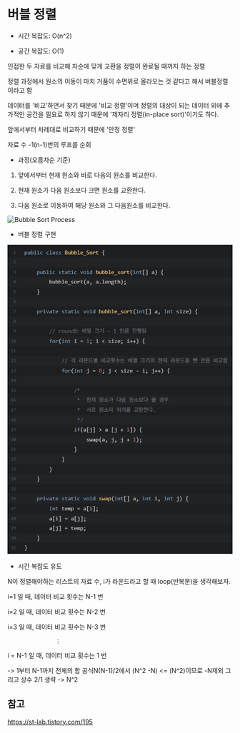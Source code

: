# 버블 정렬

- 시간 복잡도: O(n^2)

- 공간 복잡도: O(1)

인접한 두 자료를 비교해 차순에 맞게 교환을 정렬이 완료될 때까지 하는 정렬

정렬 과정에서 원소의 이동이 마치 거품이 수면위로 올라오는 것 같다고 해서 버블정렬이라고 함

데이터를 '비교'하면서 찾기 때문에 '비교 정렬'이며 정렬의 대상이 되는 데이터 외에 추가적인 공간을 필요로 하지 않기 때문에 '제자리 정렬(in-place sort)'이기도 하다.

앞에서부터 차례대로 비교하기 때문에 '안정 정렬'

자료 수 -1(n-1)번의 루프를 순회

- 과정(오름차순 기준)

1. 앞에서부터 현재 원소와 바로 다음의 원소를 비교한다.

2. 현재 원소가 다음 원소보다 크면 원소를 교환한다.

3. 다음 원소로 이동하여 해당 원소와 그 다음원소를 비교한다.

![Bubble Sort Process]()

- 버블 정렬 구현

![](https://github.com/kabommm/TIL/blob/main/Algorithm/img/Bubble%20Sort.PNG)

- 시간 복잡도 유도
 
N이 정렬해야하는 리스트의 자료 수, i가 라운드라고 할 때 loop(반복문)을 생각해보자.

i=1  일 때, 데이터 비교 횟수는 N-1 번

i=2 일 때, 데이터 비교 횟수는 N-2 번

i=3 일 때, 데이터 비교 횟수는 N-3 번

                   ⋮

i = N-1 일 때, 데이터 비교 횟수는 1 번

-> 1부터 N-1까지 전체의 합 공식N(N-1)/2에서 (N^2 -N) <= (N^2)이므로 -N제외 그리고 상수 2/1 생략 -> N^2

## 참고

<https://st-lab.tistory.com/195>
